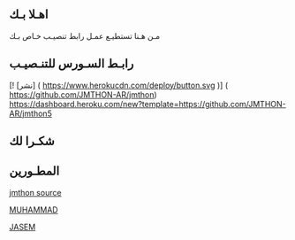 ## اهـلا بـك
مـن هـنا تستطيـع عمـل رابط تنصيـب خـاص بـك

## رابـط السـورس للتنـصيـب

[! [نشر] ( https://www.herokucdn.com/deploy/button.svg )] ( https://github.com/JMTHON-AR/jmthon) 
https://dashboard.heroku.com/new?template=https://github.com/JMTHON-AR/jmthon5
## شكـرا لك


## المطـورين 

[jmthon source](https://t.me/jmthon)

[MUHAMMAD](https://t.me/RR9R7)

[JASEM](https://t.me/SBB_B)
